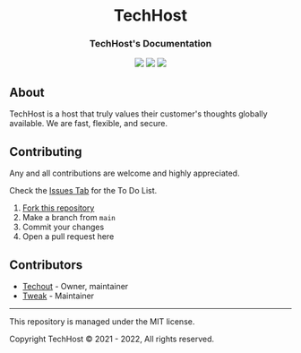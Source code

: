 <h1 align="center">TechHost</h1>
<h3 align="center"><strong>TechHost's Documentation</strong></h3>
<p align="center"><img src="https://img.shields.io/badge/discord-invite-5865f2?style=for-the-badge&logo=discord&logoColor=white"> <img src="https://img.shields.io/badge/version-1.0.0-3572A5?style=for-the-badge"> <img src="https://img.shields.io/github/issues/TechHost-Development/Documentation.svg?style=for-the-badge"> 

## About
TechHost is a host that truly values their customer's thoughts globally available. We are fast, flexible, and secure.

## Contributing
Any and all contributions are welcome and highly appreciated.

Check the [Issues Tab](https://github.com/TechHost-Development/Documentation/issues) for the To Do List. 

1) [Fork this repository](https://github.com/TechHost-Development/Documentation/fork)
2) Make a branch from `main`
3) Commit your changes
4) Open a pull request here

## Contributors
* [Techout](https://github.com/Techout592) - Owner, maintainer
* [Tweak](https://github.com/Tweak4141) - Maintainer

----
This repository is managed under the MIT license.

Copyright TechHost © 2021 - 2022, All rights reserved.

